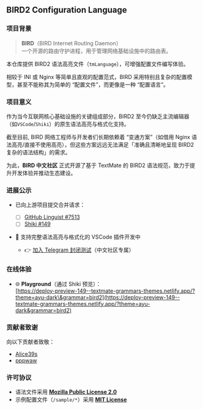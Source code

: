 ## BIRD2 Configuration Language

### 项目背景

> **BIRD**（BIRD Internet Routing Daemon）  
> 一个开源的路由守护进程，用于管理网络基础设施中的路由表。

本仓库提供 BIRD2 语法高亮文件（`tmLanguage`），可增强配置文件编写体验。

相较于 INI 或 Nginx 等简单且直观的配置范式，BIRD 采用特别且复杂的配置模型，甚至不能称其为简单的 “配置文件”，而更像是一种 “配置语言”。

### 项目意义

作为当今互联网核心基础设施的关键组成部分，BIRD2 至今仍缺乏主流编辑器（如`VSCode`/`Shiki`）的原生语法高亮与格式化支持。

截至目前, BIRD 网络工程师与开发者们长期依赖着 “变通方案”（如借用 Nginx 语法高亮/直接不使用高亮），但这些方案远远无法满足「准确且清晰地呈现 BIRD2 复杂的语法结构」的需求。

为此，**BIRD 中文社区** 正式开源了基于 TextMate 的 BIRD2 语法规范，致力于提升开发体验并推动生态建设。

### 进展公示

- 已向上游项目提交合并请求：

  - [ ] [GitHub Linguist #7513](https://github.com/github/linguist/pull/7513)
  - [ ] [Shiki #149](https://github.com/shikijs/textmate-grammars-themes/pull/149)

- 🚧 支持完整语法高亮与格式化的 VSCode 插件开发中
  - 👉 [加入 Telegram 封闭测试](https://t.me/bird_cnn/23)（中文社区专属）

### 在线体验

- 🌐 **Playground**（通过 Shiki 预览）：  
  [https://deploy-preview-149--textmate-grammars-themes.netlify.app/?theme=ayu-dark\&grammar=bird2](https://deploy-preview-149--textmate-grammars-themes.netlify.app/?theme=ayu-dark&grammar=bird2)

### 贡献者致谢

向以下贡献者致敬：

- [Alice39s](https://github.com/Alice39s)
- [pppwaw](https://github.com/pppwaw)

### 许可协议

- 语法文件采用 **[Mozilla Public License 2.0](LICENSE.syntax)**
- 示例配置文件（`/sample/*`）采用 **[MIT License](LICENSE.sample)**

[public-code-search-results-list]: https://github.com/search?q=%22protocol+bgp%22+OR+%22neighbor%22+OR+%22local+as%22+path%3A*.conf+NOT+is%3Afork&type=code&ref=advsearch
[public-repo-search-results-list]: https://github.com/search?q=bird+config&type=repositories&ref=advsearch

